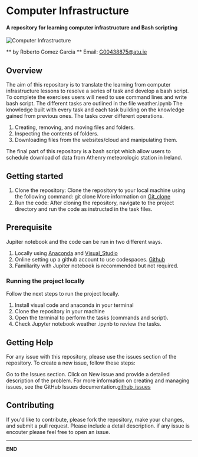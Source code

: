 # Computer Infrastructure

#### A repository for learning computer infrastructure and Bash scripting


![Computer Infrastructure](https://www.mbccs.com/wp-content/uploads/2018/08/it_infrastructure-1.jpg)


** by Roberto Gomez Garcia ** Email: G00438875@atu.ie



## Overview

The aim of this repository is to translate the learning from computer infrastructure lessons to resolve a series of task and develop a bash script. To complete the exercises users will need to use command lines and write bash script. The different tasks are outlined in the file weather.ipynb
The knowledge built with every task and each task building on the knowledge gained from previous ones. The tasks cover different operations.

1)  Creating, removing, and moving files and folders.
2)  Inspecting the contents of folders.
3)  Downloading files from the websites/cloud and manipulating them.

The final part of this repository is a bash script which allow users to schedule download of data from Athenry meteorologic station in Ireland.

## Getting started

1)  Clone the repository:
Clone the repository to your local machine using the following command: git clone <repository-url>
More information on [Git_clone](https://git-scm.com/docs/git-clone)
2)  Run the code: After cloning the repository, navigate to the project directory and run the code as instructed in the task files.

## Prerequisite 

Jupiter notebook and the code can be run in two different ways.

1.  Locally using  [Anaconda](https://www.anaconda.com/download) and [Visual_Studio](https://code.visualstudio.com/?wt.mc_id=vscom_downloads)
2.  Online setting up a github account to use codespaces. [Github](https://github.com/)
3.  Familiarity with Jupiter notebook is recommended but not required.

### Running the project locally

Follow the next steps to run the project locally.
1)	Install visual code and anaconda in your terminal
2)	Clone the repository in your machine
3)	Open the terminal to perform the tasks (commands and script).
4)	Check Jupyter notebook weather .ipynb to review the tasks.


## Getting Help
For any issue with this repository, please use the issues section of the repository. To create a new issue, follow these steps:

Go to the Issues section.
Click on New issue and provide a detailed description of the problem.
For more information on creating and managing issues, see the GitHub Issues documentation.[github_issues](https://docs.github.com/en/issues)

## Contributing

If you'd like to contribute, please fork the repository, make your changes, and submit a pull request. Please include a detail description. if any issue is encouter please feel free to open an issue.

---------------------------
**END**